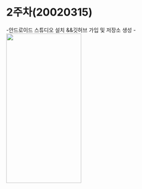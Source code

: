 # 2주차(20020315)
-안드로이드 스튜디오 설치 &&깃허브 가입 및 저장소 생성
-<img width="200" height="400" src=" ./pic/2주차과제.png"></img>

